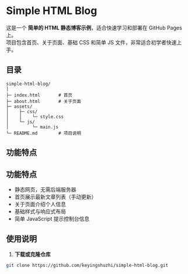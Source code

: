 # Simple HTML Blog
这是一个 **简单的 HTML 静态博客示例**，适合快速学习和部署在 GitHub Pages 上。  
项目包含首页、关于页面、基础 CSS 和简单 JS 文件，非常适合初学者快速上手。
## 目录
``` angular2html
simple-html-blog/
│
├─ index.html       # 首页
├─ about.html       # 关于页面
├─ assets/
│    ├─ css/
│    │    └─ style.css
│    └─ js/
│         └─ main.js
└─ README.md        # 项目说明
```

## 功能特点

## 功能特点

- 静态网页，无需后端服务器  
- 首页展示最新文章列表（手动更新）  
- 关于页面介绍个人信息  
- 基础样式与响应式布局  
- 简单 JavaScript 提示控制台信息

## 使用说明

1. **下载或克隆仓库**
```bash
git clone https://github.com/keyingshuzhi/simple-html-blog.git
```

